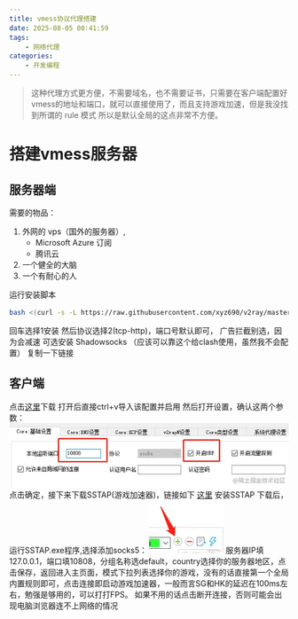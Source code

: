 ```yaml
---
title: vmess协议代理搭建
date: 2025-08-05 00:41:59
tags:
    - 网络代理
categories:
    - 开发编程
---
```


> 这种代理方式更方便，不需要域名，也不需要证书，只需要在客户端配置好vmess的地址和端口，就可以直接使用了，而且支持游戏加速，但是我没找到所谓的 rule 模式 所以是默认全局的这点非常不方便。

# 搭建vmess服务器

## 服务器端
需要的物品：
1. 外网的 vps（国外的服务器）,
    - Microsoft Azure 订阅
    - 腾讯云
2. 一个健全的大脑
3. 一个有耐心的人

运行安装脚本
```bash
bash <(curl -s -L https://raw.githubusercontent.com/xyz690/v2ray/master/install.sh)
```

回车选择1安装
然后协议选择2(tcp-http)，端口号默认即可，
广告拦截别选，因为会减速
可选安装 Shadowsocks （应该可以靠这个给clash使用，虽然我不会配置）
复制一下链接

## 客户端
点击<a href="/file/vmess/v2rayN-3.29.zip">这里</a>下载
打开后直接ctrl+v导入该配置并启用
然后打开设置，确认这两个参数：
<img src="/file/vmess/3f59facaa8c84414920cc6a52b7ab959~tplv-k3u1fbpfcp-zoom-in-crop-mark_1512_0_0_0.webp"></img>
点击确定，接下来下载SSTAP(游戏加速器)，链接如下
<a href="/file/vmess/SSTap-beta-setup-1.0.9.7.exe">这里</a>
安装SSTAP
下载后，运行SSTAP.exe程序,选择添加socks5：
<img src="/file/vmess/2599aa508b86439fa193f3b22aaba1ca~tplv-k3u1fbpfcp-zoom-in-crop-mark_1512_0_0_0.webp"></img>
服务器IP填127.0.0.1，端口填10808，分组名称选default，country选择你的服务器地区，点击保存，返回进入主页面，模式下拉列表选择你的游戏，没有的话直接第一个全局内置规则即可，点击连接即启动游戏加速器，一般而言SG和HK的延迟在100ms左右，勉强是够用的，可以打打FPS。
如果不用的话点击断开连接，否则可能会出现电脑浏览器连不上网络的情况
